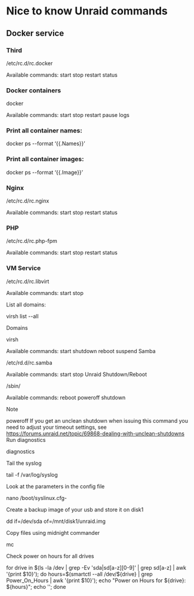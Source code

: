 # Nice to know Unraid commands
## Docker service
### Third

/etc/rc.d/rc.docker <command>

Available commands: start stop restart status

### Docker containers

docker <command> <containername>

Available commands: start stop restart pause logs

### Print all container names:

docker ps --format ‘{{.Names}}’

### Print all container images:

docker ps --format ‘{{.Image}}’

### Nginx

/etc/rc.d/rc.nginx <command>

Available commands: start stop restart status

### PHP

/etc/rc.d/rc.php-fpm <command>

Available commands: start stop restart status

### VM Service

/etc/rc.d/rc.libvirt <command>

Available commands: start stop

List all domains:

virsh list --all

Domains

virsh <command> <domain>

Available commands: start shutdown reboot suspend
Samba

/etc/rd.d/rc.samba <command>

Available commands: start stop
Unraid
Shutdown/Reboot

/sbin/<command>

Available commands: reboot poweroff shutdown

Note

poweroff If you get an unclean shutdown when issuing this command you need to adjust your timeout settings, see https://forums.unraid.net/topic/69868-dealing-with-unclean-shutdowns
Run diagnostics

diagnostics

Tail the syslog

tail -f /var/log/syslog

Look at the parameters in the config file

nano /boot/syslinux.cfg-

Create a backup image of your usb and store it on disk1

dd if=/dev/sda of=/mnt/disk1/unraid.img

Copy files using midnight commander

mc

Check power on hours for all drives

for drive in $(ls -la /dev | grep -Ev 'sda|sd[a-z][0-9]' | grep sd[a-z] | awk '{print $10}'); do hours=$(smartctl --all /dev/${drive} | grep Power_On_Hours | awk '{print $10}'); echo "Power on Hours for ${drive}: ${hours}"; echo ''; done

